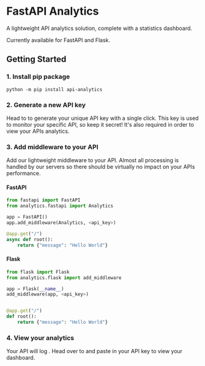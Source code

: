 # FastAPI Analytics

A lightweight API analytics solution, complete with a statistics dashboard.

Currently available for FastAPI and Flask.

## Getting Started

### 1. Install pip package

```
python -m pip install api-analytics
```

### 2. Generate a new API key

Head to <URL> to generate your unique API key with a single click. This key is used to monitor your specific API, so keep it secret! It's also required in order to view your APIs analytics.

### 3. Add middleware to your API

Add our lightweight middleware to your API. Almost all processing is handled by our servers so there should be virtually no impact on your APIs performance. 

#### FastAPI

```py
from fastapi import FastAPI
from analytics.fastapi import Analytics

app = FastAPI()
app.add_middleware(Analytics, <api_key>)

@app.get("/")
async def root():
    return {"message": "Hello World"}
```

#### Flask

```py
from flask import Flask
from analytics.flask import add_middleware

app = Flask(__name__)
add_middleware(app, <api_key>)


@app.get("/")
def root():
    return {"message": "Hello World"}
```

### 4. View your analytics

Your API will log . Head over to <URL> and paste in your API key to view your dashboard.
